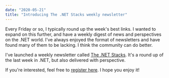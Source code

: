 ```yaml
---
date: "2020-05-21"
title: "Introducing The .NET Stacks weekly newsletter"
---
```


Every Friday or so, I typically round up the week's best links. I wanted to expand on this further, and have a weekly digest of news and perspectives on the .NET world. I've always enjoyed the format of newsletters and have found many of them to be lacking. I think the community can do better.

I've launched a weekly newsletter called [The .NET Stacks](https://www.dotnetstacks.com/register). It's a round up of the last week in .NET, but also delivered with perspective.

If you're interested, feel free to [register here](https://www.dotnetstacks.com/register). I hope you enjoy it!
